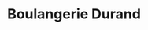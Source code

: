 ---
title: "Boulangerie Durand"
url: /sainte-genevieve-des-bois/boulangerie-durand/
shop: Bäckerei
---